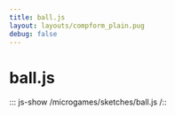```yaml
---
title: ball.js
layout: layouts/compform_plain.pug
debug: false
---
```


# ball.js

::: js-show
/microgames/sketches/ball.js
/::

